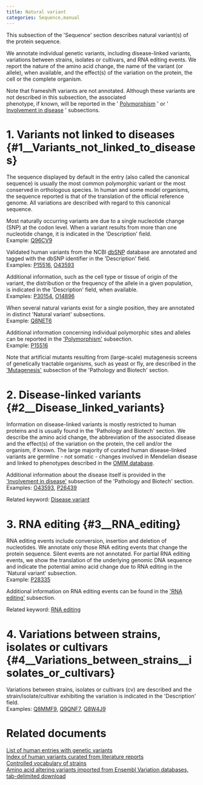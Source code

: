 ```yaml
---
title: Natural variant
categories: Sequence,manual
---
```


This subsection of the 'Sequence' section describes natural variant(s) of the protein sequence.

We annotate individual genetic variants, including disease-linked variants, variations between strains, isolates or cultivars, and RNA editing events. We report the nature of the amino acid change, the name of the variant (or allele), when available, and the effect(s) of the variation on the protein, the cell or the complete organism.

Note that frameshift variants are not annotated. Although these variants are not described in this subsection, the associated  
phenotype, if known, will be reported in the ' [Polymorphism](https://www.uniprot.org/help/polymorphism) ' or ' [Involvement in disease](https://www.uniprot.org/help/involvement_in_disease) ' subsections.

# 1. Variants not linked to diseases {\#1\_\_Variants\_not\_linked\_to\_diseases}

The sequence displayed by default in the entry (also called the canonical sequence) is usually the most common polymorphic variant or the most conserved in orthologous species. In human and some model organisms, the sequence reported is that of the translation of the official reference genome. All variations are described with regard to this canonical sequence.

Most naturally occurring variants are due to a single nucleotide change (SNP) at the codon level. When a variant results from more than one nucleotide change, it is indicated in the 'Description' field.  
Example: [Q96CV9](https://www.uniprot.org/uniprotkb/Q96CV9#sequences)

Validated human variants from the NCBI [dbSNP](https://www.uniprot.org/www.ncbi.nlm.nih.gov/projects/SNP/) database are annotated and tagged with the dbSNP identifier in the 'Description' field.  
Examples: [P15516](https://www.uniprot.org/uniprotkb/P15516#sequences), [O43593](https://www.uniprot.org/uniprotkb/O43593#sequences)

Additional information, such as the cell type or tissue of origin of the variant, the distribution or the frequency of the allele in a given population, is indicated in the 'Description' field, when available.  
Examples: [P30154](https://www.uniprot.org/uniprotkb/P30154#sequences), [O14896](https://www.uniprot.org/uniprotkb/O14896#sequences)

When several natural variants exist for a single position, they are annotated in distinct 'Natural variant' subsections.  
Example: [Q8NET6](https://www.uniprot.org/uniprotkb/Q8NET6#sequences)

Additional information concerning individual polymorphic sites and alleles can be reported in the ['Polymorphism'](https://www.uniprot.org/help/polymorphism) subsection.  
Example: [P15516](https://www.uniprot.org/uniprotkb/P15516#sequences)

Note that artificial mutants resulting from (large-scale) mutagenesis screens of genetically tractable organisms, such as yeast or fly, are described in the ['Mutagenesis'](https://www.uniprot.org/help/mutagen) subsection of the 'Pathology and Biotech' section.

# 2. Disease-linked variants {\#2\_\_Disease\_linked\_variants}

Information on disease-linked variants is mostly restricted to human proteins and is usually found in the 'Pathology and Biotech' section. We describe the amino acid change, the abbreviation of the associated disease and the effect(s) of the variation on the protein, the cell and/or the organism, if known. The large majority of curated human disease-linked variants are germline - not somatic - changes involved in Mendelian disease and linked to phenotypes described in the [OMIM database](https://www.omim.org/).

Additional information about the disease itself is provided in the ['Involvement in disease'](https://www.uniprot.org/help/involvement_in_disease) subsection of the 'Pathology and Biotech' section.  
Examples: [O43593](https://www.uniprot.org/uniprotkb/O43593#pathology_and_biotech), [P26439](https://www.uniprot.org/uniprotkb/P26439#pathology_and_biotech)

Related keyword: [Disease variant](https://www.uniprot.org/keywords/KW-0225)

# 3. RNA editing {\#3\_\_RNA\_editing}

RNA editing events include conversion, insertion and deletion of nucleotides. We annotate only those RNA editing events that change the protein sequence. Silent events are not annotated. For partial RNA editing events, we show the translation of the underlying genomic DNA sequence and indicate the potential amino acid change due to RNA editing in the 'Natural variant' subsection.  
Example: [P28335](https://www.uniprot.org/uniprotkb/P28335#sequences)

Additional information on RNA editing events can be found in the ['RNA editing'](https://www.uniprot.org/help/rna_editing) subsection.

Related keyword: [RNA editing](https://www.uniprot.org/keywords/691)

# 4. Variations between strains, isolates or cultivars {\#4\_\_Variations\_between\_strains\_\_isolates\_or\_cultivars}

Variations between strains, isolates or cultivars (cv) are described and the strain/isolate/cultivar exhibiting the variation is indicated in the 'Description' field.  
Examples: [Q8MMF9](https://www.uniprot.org/uniprotkb/Q8MMF9#sequences), [Q9QNF7](https://www.uniprot.org/uniprotkb/Q9QNF7#sequences), [Q8W4J9](https://www.uniprot.org/uniprotkb/Q8W4J9#sequences)

# Related documents

[List of human entries with genetic variants](https://ftp.uniprot.org/pub/databases/uniprot/current_release/knowledgebase/complete/docs/humpvar)  
[Index of human variants curated from literature reports](https://ftp.uniprot.org/pub/databases/uniprot/current_release/knowledgebase/complete/docs/humsavar)  
[Controlled vocabulary of strains](https://ftp.uniprot.org/pub/databases/uniprot/current_release/knowledgebase/complete/docs/strains)  
[Amino acid altering variants imported from Ensembl Variation databases, tab-delimited download](https://ftp.uniprot.org/pub/databases/uniprot/current%5Frelease/knowledgebase/variants/)
